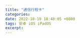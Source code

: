 ```yaml
---
title: "通信行程卡"
categories: 
date: 2022-10-19 18:40:05 +0800
tags: 安卓 iOS iPadOS
excerpt: 
---
```






